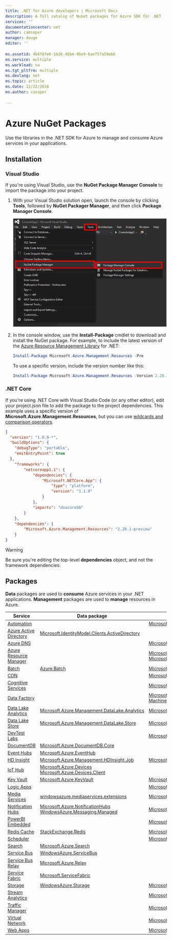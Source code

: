 ```yaml
---
title: .NET for Azure developers | Microsoft Docs
description: A full catalog of NuGet packages for Azure SDK for .NET
services: ''
documentationcenter: net
author: camsoper
manager: douge
editor: ''

ms.assetid: 4b8f8fe6-1b26-4bb4-9be9-6ae757a59e66
ms.service: multiple
ms.workload: na
ms.tgt_pltfrm: multiple
ms.devlang: net
ms.topic: article
ms.date: 12/22/2016
ms.author: casoper

---
```

# Azure NuGet Packages

Use the libraries in the .NET SDK for Azure to manage and consume Azure services in your applications.  

## Installation

### Visual Studio

If you're using Visual Studio, use the **NuGet Package Manager Console** to import the package into your project.

1. With your Visual Studio solution open, launch the console by clicking **Tools**, followed by **NuGet Packager Manager**, and then click **Package Manager Console**.  

    ![Package Manager Console](./media/packages/package-manager.png)

2. In the console window, use the **Install-Package** cmdlet to download and install the NuGet package.  For example, to include the latest version of the [Azure Resource Management Library](http://www.nuget.org/packages/Microsoft.Azure.Management.Resources) for .NET:

    ```powershell
    Install-Package Microsoft.Azure.Management.Resources -Pre 
    ``` 
    To use a specific version, include the version number like this:

    ```powershell
    Install-Package Microsoft.Azure.Management.Resources -Version 2.20.1-preview
    ``` 

### .NET Core

If you're using .NET Core with Visual Studio Code (or any other editor), edit your project.json file to add the package to the project dependencies.  This example uses a specific version of **Microsoft.Azure.Management.Resources**, but you can use [wildcards and comparison operators](https://docs.microsoft.com/dotnet/articles/core/tools/project-json#dependencies).

```json
{
  "version": "1.0.0-*",
  "buildOptions": {
    "debugType": "portable",
    "emitEntryPoint": true
  },
    "frameworks": {
        "netcoreapp1.1": {
            "dependencies": {
                "Microsoft.NETCore.App": {
                    "type": "platform",
                    "version": "1.1.0"
                }
            },
            "imports": "dnxcore50"
        }
    },
    "dependencies": {
        "Microsoft.Azure.Management.Resources": "2.20.1-preview"
    }
}
```

> [!WARNING]
> Be sure you're editing the top-level **dependencies** object, and not the framework dependencies.

## Packages

**Data** packages are used to **consume** Azure services in your .NET applications.  **Management** packages are used to **manage** resources in Azure.

Service | Data package | Management package
--------|--------------|-------------------
[Automation](https://docs.microsoft.com/azure/automation/) | | [Microsoft.Azure.Management.Automation](https://www.nuget.org/packages/Microsoft.Azure.Management.Automation)    
[Azure Active Directory](https://docs.microsoft.com/azure/active-directory) | [Microsoft.IdentityModel.Clients.ActiveDirectory](https://www.nuget.org/packages/Microsoft.IdentityModel.Clients.ActiveDirectory) |
[Azure DNS](https://docs.microsoft.com/azure/dns/) | | [Microsoft.Azure.Management.Dns](https://www.nuget.org/packages/Microsoft.Azure.Management.Dns)
[Azure Resource Manager](https://docs.microsoft.com/azure/azure-resource-manager/) | | [Microsoft.Azure.Management.ResourceManager](https://www.nuget.org/packages/Microsoft.Azure.Management.ResourceManager)<br/>[Microsoft.Azure.Management.Fluent](https://www.nuget.org/packages/Microsoft.Azure.Management.Fluent)
[Batch](https://docs.microsoft.com/azure/batch/) | [Azure.Batch](https://www.nuget.org/packages/Azure.Batch) | [Microsoft.Azure.Management.Batch](https://www.nuget.org/packages/Microsoft.Azure.Management.Batch)
[CDN](https://docs.microsoft.com/azure/cdn/) | | [Microsoft.Azure.Management.Cdn](https://www.nuget.org/packages/Microsoft.Azure.Management.Cdn)
[Cognitive Services](https://docs.microsoft.com/azure/cognitive-services/) | | [Microsoft.Azure.Management.CognitiveServices](https://www.nuget.org/packages/Microsoft.Azure.Management.CognitiveServices)
[Data Factory](https://docs.microsoft.com/azure/data-factory/) | | [Microsoft.Azure.Management.DataFactories](https://www.nuget.org/packages/Microsoft.Azure.Management.DataFactories)[Virtual Machines](https://docs.microsoft.com/azure/virtual-machines/) | | [Microsoft.Azure.Management.Compute](https://www.nuget.org/packages/Microsoft.Azure.Management.Compute)
[Data Lake Analytics](https://docs.microsoft.com/azure/data-lake-analytics/) | [Microsoft.Azure.Management.DataLake.Analytics](http://www.nuget.org/packages/Microsoft.Azure.Management.DataLake.Analytics) | [Microsoft.Azure.Management.DataLake.Analytics](https://www.nuget.org/packages/Microsoft.Azure.Management.DataLake.Analytics)
[Data Lake Store](https://docs.microsoft.com/azure/data-lake-store/) | [Microsoft.Azure.Management.DataLake.Store](http://www.nuget.org/packages/Microsoft.Azure.Management.DataLake.Store) | [Microsoft.Azure.Management.DataLake.Store](https://www.nuget.org/packages/Microsoft.Azure.Management.DataLake.Store)
[DevTest Labs](https://docs.microsoft.com/azure/devtest-lab/) | | [Microsoft.Azure.Management.DevTestLabs](https://www.nuget.org/packages/Microsoft.Azure.Management.DevTestLabs)
[DocumentDB](https://docs.microsoft.com/azure/documentdb/) | [Microsoft.Azure.DocumentDB.Core](https://www.nuget.org/packages/Microsoft.Azure.DocumentDB.Core) | 
[Event Hubs](https://docs.microsoft.com/azure/event-hubs/) | [Microsoft.Azure.EventHub](https://www.nuget.org/packages/Microsoft.Azure.EventHub)
[HD Insight](https://docs.microsoft.com/azure/hdinsight/) | [Microsoft.Azure.Management.HDInsight.Job](http://www.nuget.org/packages/Microsoft.Azure.Management.HDInsight.Job) | [Microsoft.Azure.Management.HDInsight](https://www.nuget.org/packages/Microsoft.Azure.Management.HDInsight)
[IoT Hub](https://www.nuget.org/packages/Microsoft.Azure.DocumentDB.Core/) | [Microsoft.Azure.Devices](https://www.nuget.org/packages/Microsoft.Azure.Devices)<br/>[Microsoft.Azure.Devices.Client](https://www.nuget.org/packages/Microsoft.Azure.Devices.Client)
[Key Vault](https://docs.microsoft.com/azure/key-vault/) | [Microsoft.Azure.KeyVault](https://www.nuget.org/packages/Microsoft.Azure.KeyVault) | [Microsoft.Azure.Management.KeyVault](https://www.nuget.org/packages/Microsoft.Azure.Management.KeyVault)
[Logic Apps](https://docs.microsoft.com/azure/logic-apps/) | | [Microsoft.Azure.Management.Logic](https://www.nuget.org/packages/Microsoft.Azure.Management.Cdn)
[Media Services](https://docs.microsoft.com/azure/media-services/) | [windowsazure.mediaservices.extensions](https://www.nuget.org/packages/windowsazure.mediaservices.extensions) | [Microsoft.Azure.Management.Media](https://www.nuget.org/packages/Microsoft.Azure.Management.Media)
[Notification Hubs](https://docs.microsoft.com/azure/active-directory/) | [Microsoft.Azure.NotificationHubs](https://www.nuget.org/packages/Microsoft.Azure.NotificationHubs)<br/>[WindowsAzure.Messaging.Managed](https://www.nuget.org/packages/WindowsAzure.Messaging.Managed) | [Microsoft.Azure.Management.NotificationHubs](https://www.nuget.org/packages/Microsoft.Azure.Management.NotificationHubs)
[PowerBI Embedded](https://docs.microsoft.com/azure/power-bi-embedded/) | | [Microsoft.Azure.Management.PowerBIEmbedded](https://www.nuget.org/packages/Microsoft.Azure.Management.PowerBIEmbedded)
[Redis Cache](https://docs.microsoft.com/azure/redis-cache/) | [StackExchange.Redis](https://www.nuget.org/packages/StackExchange.Redis/) | [Microsoft.Azure.Management.Redis](https://www.nuget.org/packages/Microsoft.Azure.Management.Redis)
[Scheduler](https://docs.microsoft.com/azure/scheduler/) | | [Microsoft.Azure.Management.Scheduler](https://www.nuget.org/packages/Microsoft.Azure.Management.Scheduler)
[Search](https://docs.microsoft.com/azure/search/) | [Microsoft.Azure.Search](https://www.nuget.org/packages/Microsoft.Azure.Search)
[Service Bus](https://docs.microsoft.com/azure/service-bus/) | [WindowsAzure.ServiceBus](https://www.nuget.org/packages/WindowsAzure.ServiceBus/) |
[Service Bus Relay](https://docs.microsoft.com/azure/service-bus-relay/) | [Microsoft.Azure.Relay](https://www.nuget.org/packages/Microsoft.Azure.Relay)
[Service Fabric](https://docs.microsoft.com/azure/service-fabric/) | [Microsoft.ServiceFabric](https://www.nuget.org/packages/Microsoft.ServiceFabric) | 
[Storage](https://docs.microsoft.com/azure/storage/) | [WindowsAzure.Storage](http://www.nuget.org/packages/WindowsAzure.Storage) | [Microsoft.Azure.Management.Storage](https://www.nuget.org/packages/Microsoft.Azure.Management.Storage)
[Stream Analytics](https://docs.microsoft.com/azure/stream-analytics/) | | [Microsoft.Azure.Management.StreamAnalytics](https://www.nuget.org/packages/Microsoft.Azure.Management.StreamAnalytics)
[Traffic Manager](https://docs.microsoft.com/azure/traffic-manager/) | | [Microsoft.Azure.Management.TrafficManager](https://www.nuget.org/packages/Microsoft.Azure.Management.TrafficManager)
[Virtual Network](https://docs.microsoft.com/azure/virtual-network/) | | [Microsoft.Azure.Management.Network](https://www.nuget.org/packages/Microsoft.Azure.Management.Network)
[Web Apps](https://docs.microsoft.com/azure/app-service-web) | | [Microsoft.Azure.Management.Websites](https://www.nuget.org/packages/Microsoft.Azure.Management.Websites)
